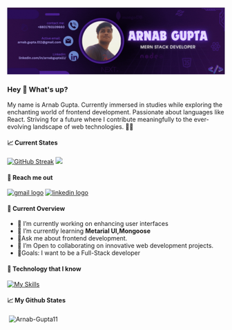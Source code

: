 ![Arnab Gupta banner](https://github.com/Arnab-Gupta11/Arnab-Gupta11/blob/main/images/Arnab%20Gupta.gif)

### Hey 👋 What's up?

My name is Arnab Gupta. Currently immersed in studies while exploring the enchanting world of frontend development. Passionate about languages like React. Striving for a future where I contribute meaningfully to the ever-evolving landscape of web technologies. 🚀✨

#### 📈 Current States

[![GitHub Streak](https://github-readme-streak-stats.herokuapp.com?user=Arnab-Gupta11&theme=transparent)](https://git.io/streak-stats)
<img src="https://github-readme-streak-stats-theta-neon.vercel.app?user=Arnab-Gupta11&theme=git-dark&fire=DDFE10&ring=EB9789&currStreakLabel=FFFF06&stroke=11EB27&background=45%2C000000%2C500000" width="48%">

#### 📑 Reach me out

<div align="left">
   <a href="mailto:arnab.gupta.011@gmail.com?subject=Olá%20Stefany" target="_blank" rel="noreferrer">  <img src="https://img.shields.io/static/v1?message=Gmail&logo=gmail&label=&color=D14836&logoColor=white&labelColor=&style=for-the-badge" height="35" alt="gmail logo"  /></a>
   <a href="https://www.linkedin.com/in/arnab-gupta-67a3482a4/" target="_blank" rel="noreferrer">  <img src="https://img.shields.io/static/v1?message=LinkedIn&logo=linkedin&label=&color=0077B5&logoColor=white&labelColor=&style=for-the-badge" height="35" alt="linkedin logo"  /></a>
  
</div>

#### 📑 Current Overview

- 🔭 I’m currently working on enhancing user interfaces
- 🌱 I’m currently learning **Metarial UI,Mongoose**
- 💬Ask me about frontend development.
- 👯 I’m Open to collaborating on innovative web development projects.
- 🎯Goals: I want to be a Full-Stack developer

#### 📑 Technology that I know

[![My Skills](https://skillicons.dev/icons?i=html,css,js,react,tailwind,nodejs,express,mongodb,firebase,c,cpp,postman&perline=6)](https://skillicons.dev)

#### 📈 My Github States

<p>&nbsp;<img align="center" src="https://github-readme-stats.vercel.app/api?username=Arnab-Gupta11&show_icons=true&theme=tokyonight&locale=en" alt="Arnab-Gupta11" /></p>
